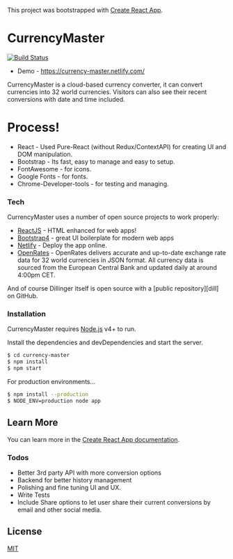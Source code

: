 This project was bootstrapped with [Create React App](https://github.com/facebook/create-react-app).

# CurrencyMaster

[![Build Status](https://travis-ci.org/joemccann/dillinger.svg?branch=master)](https://github.com/shimulH/currency-master)

- Demo - https://currency-master.netlify.com/

CurrencyMaster is a cloud-based currency converter, it can convert currencies into 32 world currencies. Visitors can also see their recent conversions with date and time included.

# Process!

- React - Used Pure-React (without Redux/ContextAPI) for creating UI and DOM manipulation.
- Bootstrap - Its fast, easy to manage and easy to setup.
- FontAwesome - for icons.
- Google Fonts - for fonts.
- Chrome-Developer-tools - for testing and managing.

### Tech

CurrencyMaster uses a number of open source projects to work properly:

- [ReactJS](https://reactjs.org/) - HTML enhanced for web apps!
- [Bootstrap4](https://getbootstrap.com/) - great UI boilerplate for modern web apps
- [Netlify](https://www.netlify.com/) - Deploy the app online.
- [OpenRates](https://openrates.io/) - OpenRates delivers accurate and up-to-date exchange rate data for 32 world currencies in JSON format. All currency data is sourced from the European Central Bank and updated daily at around 4:00pm CET.

And of course Dillinger itself is open source with a [public repository][dill]
on GitHub.

### Installation

CurrencyMaster requires [Node.js](https://nodejs.org/) v4+ to run.

Install the dependencies and devDependencies and start the server.

```sh
$ cd currency-master
$ npm install
$ npm start
```

For production environments...

```sh
$ npm install --production
$ NODE_ENV=production node app
```

## Learn More

You can learn more in the [Create React App documentation](https://facebook.github.io/create-react-app/docs/getting-started).

### Todos

- Better 3rd party API with more conversion options
- Backend for better history management
- Polishing and fine tuning UI and UX.
- Write Tests
- Include Share options to let user share their current conversions by email and other social media.

## License

[MIT](https://choosealicense.com/licenses/mit/)
